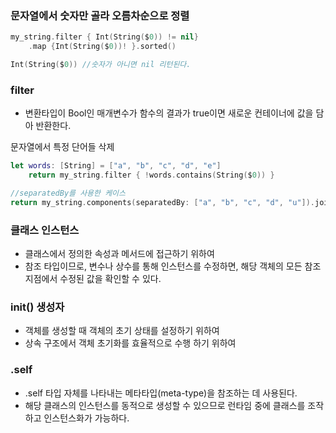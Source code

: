 ### 문자열에서 숫자만 골라 오름차순으로 정렬
```swift
my_string.filter { Int(String($0)) != nil}
    .map {Int(String($0))! }.sorted()

Int(String($0)) //숫자가 아니면 nil 리턴된다.

```
### filter
- 변환타입이 Bool인 매개변수가 함수의 결과가 true이면 새로운 컨테이너에 값을 담아 반환한다.

문자열에서 특정 단어들 삭제
```swift
let words: [String] = ["a", "b", "c", "d", "e"]
    return my_string.filter { !words.contains(String($0)) }

//separatedBy를 사용한 케이스
return my_string.components(separatedBy: ["a", "b", "c", "d", "u"]).joined()
```
### 클래스 인스턴스
- 클래스에서 정의한 속성과 메서드에 접근하기 위하여
- 참조 타입이므로, 변수나 상수를 통해 인스턴스를 수정하면, 해당 객체의 모든 참조 지점에서 수정된 값을 확인할 수 있다.

### init() 생성자
- 객체를 생성할 때 객체의 초기 상태를 설정하기 위하여
- 상속 구조에서 객체 초기화를 효율적으로 수행 하기 위하여

### .self
- .self 타입 자체를 나타내는 메타타입(meta-type)을 참조하는 데 사용된다.
- 해당 클래스의 인스턴스를 동적으로 생성할 수 있으므로 런타임 중에 클래스를 조작하고 인스턴스화가 가능하다.

